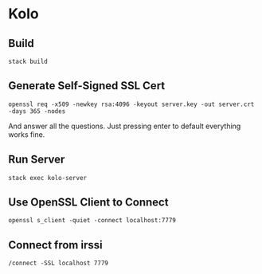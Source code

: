 # Kolo

## Build

```
stack build
```

## Generate Self-Signed SSL Cert

```
openssl req -x509 -newkey rsa:4096 -keyout server.key -out server.crt -days 365 -nodes
```

And answer all the questions. Just pressing enter to default everything works fine.

## Run Server

```
stack exec kolo-server
```

## Use OpenSSL Client to Connect

```
openssl s_client -quiet -connect localhost:7779
```

## Connect from irssi

```
/connect -SSL localhost 7779
```
